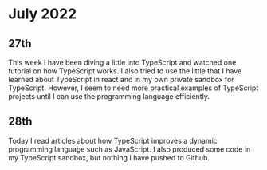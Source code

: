# July 2022

## 27th

This week I have been diving a little into TypeScript and watched one tutorial on how TypeScript works. I also tried to use the little that I have learned about TypeScript in react and in my own private sandbox for TypeScript. However, I seem to need more practical examples of TypeScript projects until I can use the programming language efficiently.

## 28th

Today I read articles about how TypeScript improves a dynamic programming language such as JavaScript. I also produced some code in my TypeScript sandbox, but nothing I have pushed to Github.
